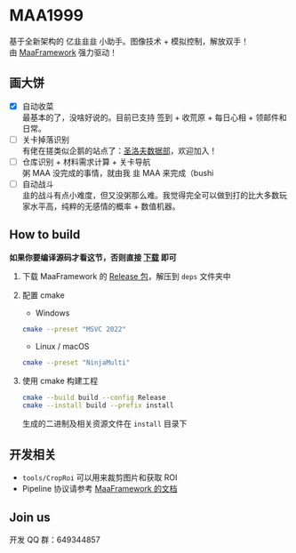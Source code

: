 # MAA1999

基于全新架构的 亿韭韭韭 小助手。图像技术 + 模拟控制，解放双手！  
由 [MaaFramework](https://github.com/MaaAssistantArknights/MaaFramework) 强力驱动！

## 画大饼

- [x] 自动收菜  
  最基本的了，没啥好说的。目前已支持 签到 + 收荒原 + 每日心相 + 领邮件和日常。
- [ ] 关卡掉落识别  
  有佬在搓类似企鹅的站点了：[圣洛夫数据部](https://github.com/St-Pavlov-Data-Department)，欢迎加入！
- [ ] 仓库识别 + 材料需求计算 + 关卡导航  
  粥 MAA 没完成的事情，就由我 韭 MAA 来完成（bushi
- [ ] 自动战斗  
  韭的战斗有点小难度，但又没粥那么难。我觉得完全可以做到打的比大多数玩家水平高，纯粹的无感情的概率 + 数值机器。

## How to build

**如果你要编译源码才看这节，否则直接 [下载](https://github.com/MaaAssistantArknights/MAA1999/releases) 即可**

1. 下载 MaaFramework 的 [Release 包](https://github.com/MaaAssistantArknights/MaaFramework/releases)，解压到 `deps` 文件夹中
2. 配置 cmake

    - Windows  

    ```bash
    cmake --preset "MSVC 2022"
    ```

    - Linux / macOS

    ```bash
    cmake --preset "NinjaMulti"
    ```

3. 使用 cmake 构建工程  

    ```bash
    cmake --build build --config Release
    cmake --install build --prefix install
    ```

    生成的二进制及相关资源文件在 `install` 目录下

## 开发相关

- `tools/CropRoi` 可以用来裁剪图片和获取 ROI
- Pipeline 协议请参考 [MaaFramework 的文档](https://github.com/MaaAssistantArknights/MaaFramework/blob/main/docs/zh_cn/3.3-%E4%BB%BB%E5%8A%A1%E6%B5%81%E6%B0%B4%E7%BA%BF%E5%8D%8F%E8%AE%AE.md)

## Join us

开发 QQ 群：649344857
